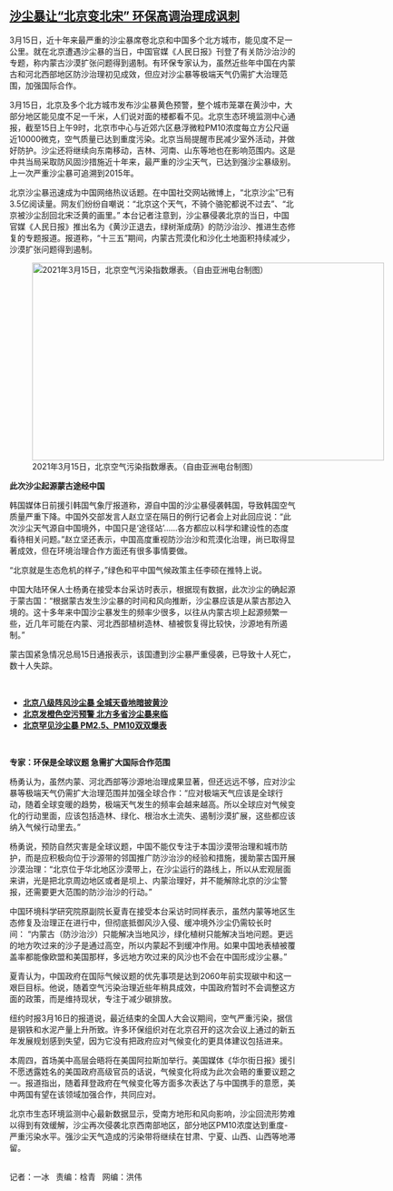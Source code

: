 <!--1615928545000-->
[沙尘暴让“北京变北宋”  环保高调治理成讽刺](https://www.rfa.org/mandarin/yataibaodao/huanjing/bx-03162021135405.html)
------

<p></p><p>3<span>月</span>15<span>日，近十年来最严重的沙尘暴席卷北京和中国多个北方城市，能见度不足一公里。就在北京遭遇沙尘暴的当日，中国官媒《人民日报》刊登了有关防沙治沙的专题，称内蒙古沙漠扩张问题得到遏制。有环保专家认为，虽然近些年中国在内蒙古和河北西部地区防沙治理初见成效，但应对沙尘暴等极端天气仍需扩大治理范围，加强国际合作。</span><span></span></p><p><span>3<span>月</span>15<span>日，北京及多个北方城市发布沙尘暴黄色预警，整个城市笼罩在黄沙中，大部分地区能见度不足一千米，<span>人们说对面的楼都看不见</span>。北京生态环境监测中心通报，截至</span>15<span>日上午</span>9<span>时，北京市中心与近郊六区悬浮微粒</span>PM10<span>浓度每立方公尺逼近</span>10000<span>微克，空气质量已达到重度污染。北京当局提醒市民减少室外活动，并做好防护。沙尘还将继续向东南移动，吉林、河南、山东等地也在影响范围内。这是<span>中共当局采取防风固沙措施</span>近十年来，最严重的沙尘天气，已达到强沙尘暴级别。上一次严重沙尘暴可追溯到</span>2015<span>年。</span></span></p><p><span>北京沙尘暴迅速成为中国网络热议话题。在中国社交网站微博上，“北京沙尘”已有</span><span>3.5<span>亿阅读量。网友们纷纷自嘲说：“北京这个天气，不骑个骆驼都说不过去”、“北京被沙尘刮回北宋泛黄的画里。”</span> <span>本台记者注意到，沙尘暴侵袭北京的当日，中国官媒《人民日报》推出名为《黄沙正退去，绿树渐成荫》的防沙治沙、推进生态修复的专题报道。报道称，“十三五”期间，内蒙古荒漠化和沙化土地面积持续减少，沙漠扩张问题得到遏制。</span></span></p><p><span><span><figure class="image-richtext image-inline captioned" style="width:620px;"><img alt="2021年3月15日，北京空气污染指数爆表。（自由亚洲电台制图）" height="348" src="https://www.rfa.org/mandarin/yataibaodao/huanjing/bx-03162021135405.html/cm0316.jpg/@@images/7e668652-2690-4654-b690-3b639ed2fadc.jpeg" title="cm0316.jpg" width="620"/><figcaption class="image-caption">2021年3月15日，北京空气污染指数爆表。（自由亚洲电台制图）</figcaption><small></small></figure></span></span></p><p><strong>此次沙尘起源蒙古途经中国</strong></p><p><span>韩国媒体日前援引韩国气象厅报道称，源自中国的沙尘暴侵袭韩国，导致韩国空气质量严重下降。中国外交部发言人赵立坚在隔日的例行记者会上对此回应说：“此次沙尘天气源自中国境外，中国只是‘途径站’……各方都应以科学和建设性的态度看待相关问题。”赵立坚还表示，中国高度重视防沙治沙和荒漠化治理，尚已取得显著成效，但在环境治理合作方面还有很多事情要做。</span></p><p><span>“北京就是生态危机的样子，”绿色和平中国气候政策主任李硕在推特上说。</span></p><p><span>中国大陆环保人士杨勇在接受本台采访时表示，根据现有数据，此次沙尘的确起源于蒙古国：“根据蒙古发生沙尘暴的时间和风向推断，沙尘暴应该是从蒙古那边入境的。这十多年来中国沙尘暴发生的频率少很多，以往从内蒙古坝上起源频繁一些，近几年可能在内蒙、河北西部植树造林、植被恢复得比较快，沙源地有所遏制。”</span></p><p><span>蒙古国紧急情况总局</span><span>15<span>日通报表示，该国遭到沙尘暴严重侵袭，已导致十</span><span>人死亡，数十人失踪。</span></span></p><p><br/></p><ul><li><a href="https://www.rfa.org/mandarin/yataibaodao/huanjing/ql1-03152021043452.html"><strong>北京八级阵风沙尘暴 全城天昏地暗披黄沙</strong></a></li><li><strong><a href="https://www.rfa.org/mandarin/Xinwen/XQL-03272018035312.html">北京发橙色空污预警 北方多省沙尘暴来临</a></strong></li><li><strong><a href="https://www.rfa.org/mandarin/yataibaodao/huanjing/yf2-05042017121525.html">北京罕见沙尘暴 PM2.5、PM10双双爆表</a></strong></li></ul><p><br/></p><p><strong>专家：环保是全球议题 急需扩大国际合作范围</strong></p><p><span>杨勇认为，虽然内蒙、河北西部等沙源地治理成果显著，但还远远不够，应对沙尘暴等极端天气仍需扩大治理范围并加强全球合作：“应对极端天气应该是全球行动，随着全球变暖的趋势，极端天气发生的频率会越来越高。所以全球应对气候变化的行动里面，应该包括造林、绿化、根治水土流失、遏制沙漠扩展，这些都应该纳入气候行动里去。”</span></p><p><span>杨勇说，预防自然灾害是全球议题，中国不能仅专注于本国沙漠带治理和城市防护，而是应积极向位于沙源带的邻国推广防沙治沙的经验和措施，援助蒙古国开展沙漠治理：“北京位于华北地区沙漠带上，在沙尘运行的路线上，所以从宏观层面来讲，光是把北京周边地区或者是坝上、内蒙治理好，并不能解除北京的沙尘警报，还需要更大范围的防沙治沙的行动。”</span></p><p><span>中国环境科学研究院原副院长夏青在接受本台采访时同样表示，虽然内蒙等地区生态修复及治理正在进行中，但彻底抵御风沙入侵、缓冲境外沙尘仍需较长时间：</span><span> <span>“内蒙古（防沙治沙）只能解决当地风沙，绿化植树只能解决当地问题。更远的地方吹过来的沙子是通过高空，所以内蒙起不到缓冲作用。如果中国地表植被覆盖率都能像欧盟和美国那样，多远地方吹过来的风沙也不会在中国形成沙尘暴。”</span></span></p><p><span>夏青认为，中国政府在国际气候议题的优先事项是达到</span><span>2060<span>年前实现碳中和这一艰巨目标。他说，随着空<span>气污染治理近些年稍具成效，中国政府暂时不会调整这方面的政策，而是维持现状，专注于减少碳排放。</span></span></span></p><p><span><span><span>纽约时</span><span>报</span></span><span>3</span><span>月</span><span>16</span></span><span><span>日的报道说，最近结束的全国人大会议期间，空气严重污染，据信是钢铁和水泥产量上升所致。许多环保组织对在北京召开的这次会议上通过的新五年发展规划感到失望，因为它没有把政府应对气候变化的更具体建议包括进来。</span></span></p><p><span>本周四，首场美中高层会晤将在美国阿拉斯加举行。美国媒体《华尔街日报》援引不愿透露姓名的美国政府高级官员的话说，气候变化将成为此次会晤的重要议题之一。报道指出，随着拜登政府在气候变化等方面多次表达了与中国携手的意愿，美中两国有望在该领域加强合作，共同应对。</span></p><p><span>北京市生态环境监测中心最新数据显示，受南方地形和风向影响，沙尘回流形势难以得到有效缓解，沙尘再次侵袭北京西南部地区，部分地区</span><span>PM10<span>浓度达到重度</span>-<span>严重污染水平。强沙尘天气造成的污染带将继续在甘肃、宁夏、山西、山西等地滞留。</span></span></p><p><br/>记者：一冰   责编：梒青   网编：洪伟</p>
